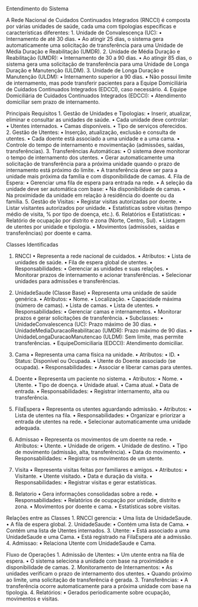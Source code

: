 Entendimento do Sistema

A Rede Nacional de Cuidados Continuados Integrados (RNCCI) é composta por várias unidades de saúde, cada uma com tipologias específicas e características diferentes:
	1.	Unidade de Convalescença (UC):
	•	Internamento de até 30 dias.
	•	Ao atingir 25 dias, o sistema gera automaticamente uma solicitação de transferência para uma Unidade de Média Duração e Reabilitação (UMDR).
	2.	Unidade de Média Duração e Reabilitação (UMDR):
	•	Internamento de 30 a 90 dias.
	•	Ao atingir 85 dias, o sistema gera uma solicitação de transferência para uma Unidade de Longa Duração e Manutenção (ULDM).
	3.	Unidade de Longa Duração e Manutenção (ULDM):
	•	Internamento superior a 90 dias.
	•	Não possui limite de internamento, mas pode transferir pacientes para a Equipe Domiciliária de Cuidados Continuados Integrados (EDCCI), caso necessário.
	4.	Equipe Domiciliária de Cuidados Continuados Integrados (EDCCI):
	•	Atendimento domiciliar sem prazo de internamento.

Principais Requisitos
	1.	Gestão de Unidades e Tipologias:
	•	Inserir, atualizar, eliminar e consultar as unidades de saúde.
	•	Cada unidade deve controlar:
	•	Utentes internados.
	•	Camas disponíveis.
	•	Tipo de serviços oferecidos.
	2.	Gestão de Utentes:
	•	Inserção, atualização, exclusão e consulta de utentes.
	•	Cada doente está associado a uma unidade e a uma cama.
	•	Controle do tempo de internamento e movimentação (admissões, saídas, transferências).
	3.	Transferências Automáticas:
	•	O sistema deve monitorar o tempo de internamento dos utentes.
	•	Gerar automaticamente uma solicitação de transferência para a próxima unidade quando o prazo de internamento está próximo do limite.
	•	A transferência deve ser para a unidade mais próxima da família e com disponibilidade de camas.
	4.	Fila de Espera:
	•	Gerenciar uma fila de espera para entrada na rede.
	•	A seleção da unidade deve ser automática com base:
	•	Na disponibilidade de camas.
	•	Na proximidade da unidade em relação à residência do doente ou da família.
	5.	Gestão de Visitas:
	•	Registar visitas autorizadas por doente.
	•	Listar visitantes autorizados por unidade.
	•	Estatísticas sobre visitas (tempo médio de visita, % por tipo de doença, etc.).
	6.	Relatórios e Estatísticas:
	•	Relatório de ocupação por distrito e zona (Norte, Centro, Sul).
	•	Listagem de utentes por unidade e tipologia.
	•	Movimentos (admissões, saídas e transferências) por doente e cama.

Classes Identificadas

1. RNCCI
	•	Representa a rede nacional de cuidados.
	•	Atributos:
	•	Lista de unidades de saúde.
	•	Fila de espera global de utentes.
	•	Responsabilidades:
	•	Gerenciar as unidades e suas relações.
	•	Monitorar prazos de internamento e acionar transferências.
	•	Selecionar unidades para admissões e transferências.

2. UnidadeSaude (Classe Base)
	•	Representa uma unidade de saúde genérica.
	•	Atributos:
	•	Nome.
	•	Localização.
	•	Capacidade máxima (número de camas).
	•	Lista de camas.
	•	Lista de utentes.
	•	Responsabilidades:
	•	Gerenciar camas e internamentos.
	•	Monitorar prazos e gerar solicitações de transferência.
	•	Subclasses:
	•	UnidadeConvalescenca (UC): Prazo máximo de 30 dias.
	•	UnidadeMediaDuracaoReabilitacao (UMDR): Prazo máximo de 90 dias.
	•	UnidadeLongaDuracaoManutencao (ULDM): Sem limite, mas permite transferências.
	•	EquipeDomiciliaria (EDCCI): Atendimento domiciliar.
3. Cama
	•	Representa uma cama física na unidade.
	•	Atributos:
	•	ID.
	•	Status: Disponível ou Ocupada.
	•	Utente do Doente associado (se ocupada).
	•	Responsabilidades:
	•	Associar e liberar camas para utentes.
4. Doente
	•	Representa um paciente no sistema.
	•	Atributos:
	•	Nome.
    •	Utente.
	•	Tipo de doença.
	•	Unidade atual.
	•	Cama atual.
	•	Data de entrada.
	•	Responsabilidades:
	•	Registrar internamento, alta ou transferência.

5. FilaEspera
	•	Representa os utentes aguardando admissão.
	•	Atributos:
	•	Lista de utentes na fila.
	•	Responsabilidades:
	•	Organizar e priorizar a entrada de utentes na rede.
	•	Selecionar automaticamente uma unidade adequada.

6. Admissao
	•	Representa os movimentos de um doente na rede.
	•	Atributos:
	•	Utente.
	•	Unidade de origem.
	•	Unidade de destino.
	•	Tipo de movimento (admissão, alta, transferência).
	•	Data do movimento.
	•	Responsabilidades:
	•	Registrar os movimentos de um utente.

7. Visita
	•	Representa visitas feitas por familiares e amigos.
	•	Atributos:
	•	Visitante.
	•	Utente visitado.
	•	Data e duração da visita.
	•	Responsabilidades:
	•	Registrar visitas e gerar estatísticas.

8. Relatorio
	•	Gera informações consolidadas sobre a rede.
	•	Responsabilidades:
	•	Relatórios de ocupação por unidade, distrito e zona.
	•	Movimentos por doente e cama.
	•	Estatísticas sobre visitas.

Relações entre as Classes
	1.	RNCCI gerencia:
	•	Uma lista de UnidadeSaude.
	•	A fila de espera global.
	2.	UnidadeSaude:
	•	Contém uma lista de Cama.
	•	Contém uma lista de Utentes internados.
	3.	Utente:
	•	Está associado a uma UnidadeSaude e uma Cama.
	•	Está registrado na FilaEspera até a admissão.
	4.	Admissao:
	•	Relaciona Utente com UnidadeSaude e Cama.

Fluxo de Operações
	1.	Admissão de Utentes:
	•	Um utente entra na fila de espera.
	•	O sistema seleciona a unidade com base na proximidade e disponibilidade de camas.
	2.	Monitoramento de Internamentos:
	•	As unidades verificam o prazo de internamento dos utentes.
	•	Quando próximo ao limite, uma solicitação de transferência é gerada.
	3.	Transferências:
	•	A transferência ocorre automaticamente para a próxima unidade com base na tipologia.
	4.	Relatórios:
	•	Gerados periodicamente sobre ocupação, movimentos e visitas.